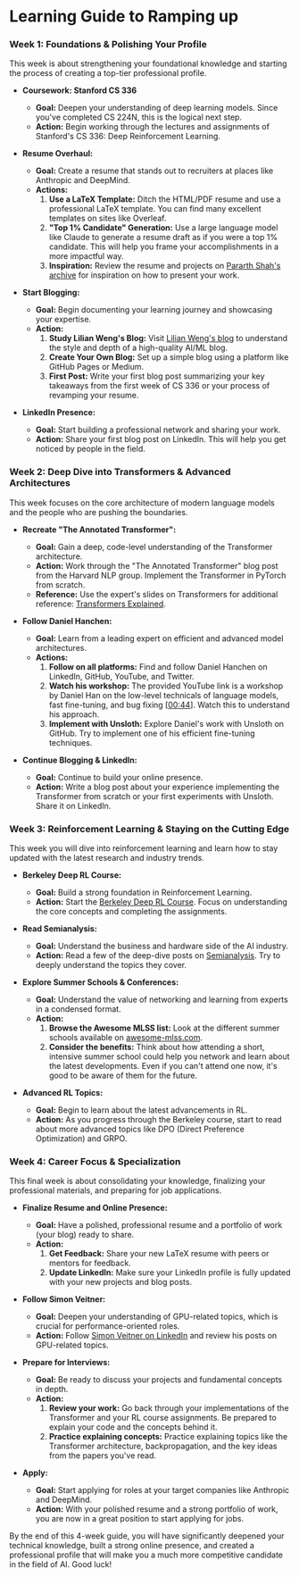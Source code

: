 # Learning Guide to Ramping up

### **Week 1: Foundations & Polishing Your Profile**

This week is about strengthening your foundational knowledge and starting the process of creating a top-tier professional profile.

* **Coursework: Stanford CS 336**
    * **Goal:** Deepen your understanding of deep learning models. Since you've completed CS 224N, this is the logical next step.
    * **Action:** Begin working through the lectures and assignments of Stanford's CS 336: Deep Reinforcement Learning.

* **Resume Overhaul:**
    * **Goal:** Create a resume that stands out to recruiters at places like Anthropic and DeepMind.
    * **Actions:**
        1.  **Use a LaTeX Template:** Ditch the HTML/PDF resume and use a professional LaTeX template. You can find many excellent templates on sites like Overleaf.
        2.  **"Top 1% Candidate" Generation:** Use a large language model like Claude to generate a resume draft as if you were a top 1% candidate. This will help you frame your accomplishments in a more impactful way.
        3.  **Inspiration:** Review the resume and projects on [Pararth Shah's archive](https://www.pararth.com/archive) for inspiration on how to present your work.

* **Start Blogging:**
    * **Goal:** Begin documenting your learning journey and showcasing your expertise.
    * **Action:**
        1.  **Study Lilian Weng's Blog:** Visit [Lilian Weng's blog](https://lilianweng.github.io/) to understand the style and depth of a high-quality AI/ML blog.
        2.  **Create Your Own Blog:** Set up a simple blog using a platform like GitHub Pages or Medium.
        3.  **First Post:** Write your first blog post summarizing your key takeaways from the first week of CS 336 or your process of revamping your resume.

* **LinkedIn Presence:**
    * **Goal:** Start building a professional network and sharing your work.
    * **Action:** Share your first blog post on LinkedIn. This will help you get noticed by people in the field.

### **Week 2: Deep Dive into Transformers & Advanced Architectures**

This week focuses on the core architecture of modern language models and the people who are pushing the boundaries.

* **Recreate "The Annotated Transformer":**
    * **Goal:** Gain a deep, code-level understanding of the Transformer architecture.
    * **Action:** Work through the "The Annotated Transformer" blog post from the Harvard NLP group. Implement the Transformer in PyTorch from scratch.
    * **Reference:** Use the expert's slides on Transformers for additional reference: [Transformers Explained](https://deep-sci.github.io/transformers/index.md.html).

* **Follow Daniel Hanchen:**
    * **Goal:** Learn from a leading expert on efficient and advanced model architectures.
    * **Actions:**
        1.  **Follow on all platforms:** Find and follow Daniel Hanchen on LinkedIn, GitHub, YouTube, and Twitter.
        2.  **Watch his workshop:** The provided YouTube link is a workshop by Daniel Han on the low-level technicals of language models, fast fine-tuning, and bug fixing \[[00:44](http://www.youtube.com/watch?v=pRM_P6UfdIc&t=44)\]. Watch this to understand his approach.
        3.  **Implement with Unsloth:** Explore Daniel's work with Unsloth on GitHub. Try to implement one of his efficient fine-tuning techniques.

* **Continue Blogging & LinkedIn:**
    * **Goal:** Continue to build your online presence.
    * **Action:** Write a blog post about your experience implementing the Transformer from scratch or your first experiments with Unsloth. Share it on LinkedIn.

### **Week 3: Reinforcement Learning & Staying on the Cutting Edge**

This week you will dive into reinforcement learning and learn how to stay updated with the latest research and industry trends.

* **Berkeley Deep RL Course:**
    * **Goal:** Build a strong foundation in Reinforcement Learning.
    * **Action:** Start the [Berkeley Deep RL Course](https://rail.eecs.berkeley.edu/deeprlcourse/). Focus on understanding the core concepts and completing the assignments.

* **Read Semianalysis:**
    * **Goal:** Understand the business and hardware side of the AI industry.
    * **Action:** Read a few of the deep-dive posts on [Semianalysis](https://www.semianalysis.com/). Try to deeply understand the topics they cover.

* **Explore Summer Schools & Conferences:**
    * **Goal:** Understand the value of networking and learning from experts in a condensed format.
    * **Action:**
        1.  **Browse the Awesome MLSS list:** Look at the different summer schools available on [awesome-mlss.com](https://awesome-mlss.com/?sub=ML,CV,CG,NLP,RO,SP,DM,AP,KR,HCI,GenAI,HW,AI4Games,CogSci,Theory,Bio,Log,Neuro,EML,RL,Health,ML4Science,RAI,Quantum,RecSys,EconAI,DS).
        2.  **Consider the benefits:** Think about how attending a short, intensive summer school could help you network and learn about the latest developments. Even if you can't attend one now, it's good to be aware of them for the future.

* **Advanced RL Topics:**
    * **Goal:** Begin to learn about the latest advancements in RL.
    * **Action:** As you progress through the Berkeley course, start to read about more advanced topics like DPO (Direct Preference Optimization) and GRPO.

### **Week 4: Career Focus & Specialization**

This final week is about consolidating your knowledge, finalizing your professional materials, and preparing for job applications.

* **Finalize Resume and Online Presence:**
    * **Goal:** Have a polished, professional resume and a portfolio of work (your blog) ready to share.
    * **Action:**
        1.  **Get Feedback:** Share your new LaTeX resume with peers or mentors for feedback.
        2.  **Update LinkedIn:** Make sure your LinkedIn profile is fully updated with your new projects and blog posts.

* **Follow Simon Veitner:**
    * **Goal:** Deepen your understanding of GPU-related topics, which is crucial for performance-oriented roles.
    * **Action:** Follow [Simon Veitner on LinkedIn](https://www.linkedin.com/in/simon-veitner-174a681b6/) and review his posts on GPU-related topics.

* **Prepare for Interviews:**
    * **Goal:** Be ready to discuss your projects and fundamental concepts in depth.
    * **Action:**
        1.  **Review your work:** Go back through your implementations of the Transformer and your RL course assignments. Be prepared to explain your code and the concepts behind it.
        2.  **Practice explaining concepts:** Practice explaining topics like the Transformer architecture, backpropagation, and the key ideas from the papers you've read.

* **Apply:**
    * **Goal:** Start applying for roles at your target companies like Anthropic and DeepMind.
    * **Action:** With your polished resume and a strong portfolio of work, you are now in a great position to start applying for jobs.

By the end of this 4-week guide, you will have significantly deepened your technical knowledge, built a strong online presence, and created a professional profile that will make you a much more competitive candidate in the field of AI. Good luck!